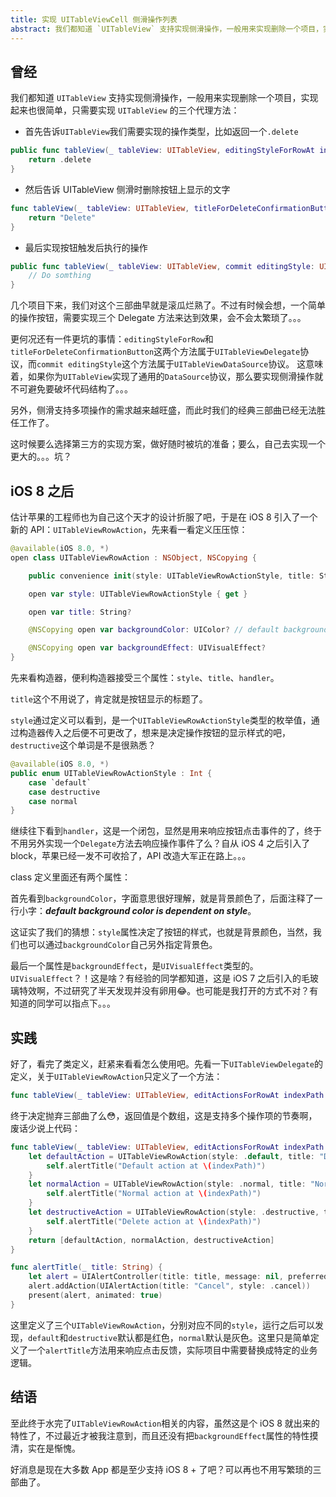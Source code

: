 ```yaml
---
title: 实现 UITableViewCell 侧滑操作列表
abstract: 我们都知道 `UITableView` 支持实现侧滑操作，一般用来实现删除一个项目，实现起来也很简单，只需要实现 `UITableView` 的三个代理方法
---
```


## 曾经

我们都知道 `UITableView` 支持实现侧滑操作，一般用来实现删除一个项目，实现起来也很简单，只需要实现 `UITableView` 的三个代理方法：

- 首先告诉`UITableView`我们需要实现的操作类型，比如返回一个`.delete`

```swift
public func tableView(_ tableView: UITableView, editingStyleForRowAt indexPath: IndexPath) -> UITableViewCellEditingStyle {
    return .delete
}
```

- 然后告诉 UITableView 侧滑时删除按钮上显示的文字

```swift
func tableView(_ tableView: UITableView, titleForDeleteConfirmationButtonForRowAt indexPath: IndexPath) -> String? {
    return "Delete"
}
```

- 最后实现按钮触发后执行的操作

```swift
public func tableView(_ tableView: UITableView, commit editingStyle: UITableViewCellEditingStyle, forRowAt indexPath: IndexPath) {
    // Do somthing
}
```

几个项目下来，我们对这个三部曲早就是滚瓜烂熟了。不过有时候会想，一个简单的操作按钮，需要实现三个 Delegate 方法来达到效果，会不会太繁琐了。。。

更何况还有一件更坑的事情：`editingStyleForRow`和`titleForDeleteConfirmationButton`这两个方法属于`UITableViewDelegate`协议，而`commit editingStyle`这个方法属于`UITableViewDataSource`协议。
这意味着，如果你为`UITableView`实现了通用的`DataSource`协议，那么要实现侧滑操作就不可避免要破坏代码结构了。。。

另外，侧滑支持多项操作的需求越来越旺盛，而此时我们的经典三部曲已经无法胜任工作了。

这时候要么选择第三方的实现方案，做好随时被坑的准备；要么，自己去实现一个更大的。。。坑？

## iOS 8 之后

估计苹果的工程师也为自己这个天才的设计折服了吧，于是在 iOS 8 引入了一个新的 API：`UITableViewRowAction`，先来看一看定义压压惊：

```swift
@available(iOS 8.0, *)
open class UITableViewRowAction : NSObject, NSCopying {

    public convenience init(style: UITableViewRowActionStyle, title: String?, handler: @escaping (UITableViewRowAction, IndexPath) -> Swift.Void)

    open var style: UITableViewRowActionStyle { get }

    open var title: String?

    @NSCopying open var backgroundColor: UIColor? // default background color is dependent on style

    @NSCopying open var backgroundEffect: UIVisualEffect?
}
```

先来看构造器，便利构造器接受三个属性：`style`、`title`、`handler`。

`title`这个不用说了，肯定就是按钮显示的标题了。

`style`通过定义可以看到，是一个`UITableViewRowActionStyle`类型的枚举值，通过构造器传入之后便不可更改了，想来是决定操作按钮的显示样式的吧，`destructive`这个单词是不是很熟悉？

```swift
@available(iOS 8.0, *)
public enum UITableViewRowActionStyle : Int {
    case `default`
    case destructive
    case normal
}
```

继续往下看到`handler`，这是一个闭包，显然是用来响应按钮点击事件的了，终于不用另外实现一个`Delegate`方法去响应操作事件了么？自从 iOS 4 之后引入了 block，苹果已经一发不可收拾了，API 改造大军正在路上。。。

class 定义里面还有两个属性：

首先看到`backgroundColor`，字面意思很好理解，就是背景颜色了，后面注释了一行小字：***default background color is dependent on style***。

这证实了我们的猜想：`style`属性决定了按钮的样式，也就是背景颜色，当然，我们也可以通过`backgroundColor`自己另外指定背景色。

最后一个属性是`backgroundEffect`，是`UIVisualEffect`类型的。`UIVisualEffect`？！这是啥？有经验的同学都知道，这是 iOS 7 之后引入的毛玻璃特效啊，不过研究了半天发现并没有卵用😂。也可能是我打开的方式不对？有知道的同学可以指点下。。。

## 实践

好了，看完了类定义，赶紧来看看怎么使用吧。先看一下`UITableViewDelegate`的定义，关于`UITableViewRowAction`只定义了一个方法：

```swift
func tableView(_ tableView: UITableView, editActionsForRowAt indexPath: IndexPath) -> [UITableViewRowAction]?
```

终于决定抛弃三部曲了么😳，返回值是个数组，这是支持多个操作项的节奏啊，废话少说上代码：

```swift
func tableView(_ tableView: UITableView, editActionsForRowAt indexPath: IndexPath) -> [UITableViewRowAction]? {
    let defaultAction = UITableViewRowAction(style: .default, title: "Default") 	{ (action, indexPath) in
        self.alertTitle("Default action at \(indexPath)")
    }
    let normalAction = UITableViewRowAction(style: .normal, title: "Normal") { (action, indexPath) in
        self.alertTitle("Normal action at \(indexPath)")
    }
    let destructiveAction = UITableViewRowAction(style: .destructive, title: "Delete") { (action, indexPath) in
        self.alertTitle("Delete action at \(indexPath)")
    }
    return [defaultAction, normalAction, destructiveAction]
}

func alertTitle(_ title: String) {
    let alert = UIAlertController(title: title, message: nil, preferredStyle: .alert)
    alert.addAction(UIAlertAction(title: "Cancel", style: .cancel))
    present(alert, animated: true)
}
```

这里定义了三个`UITableViewRowAction`，分别对应不同的`style`，运行之后可以发现，`default`和`destructive`默认都是红色，`normal`默认是灰色。这里只是简单定义了一个`alertTitle`方法用来响应点击反馈，实际项目中需要替换成特定的业务逻辑。

## 结语

至此终于水完了`UITableViewRowAction`相关的内容，虽然这是个 iOS 8 就出来的特性了，不过最近才被我注意到，而且还没有把`backgroundEffect`属性的特性摸清，实在是惭愧。

好消息是现在大多数 App 都是至少支持 iOS 8 + 了吧？可以再也不用写繁琐的三部曲了。
